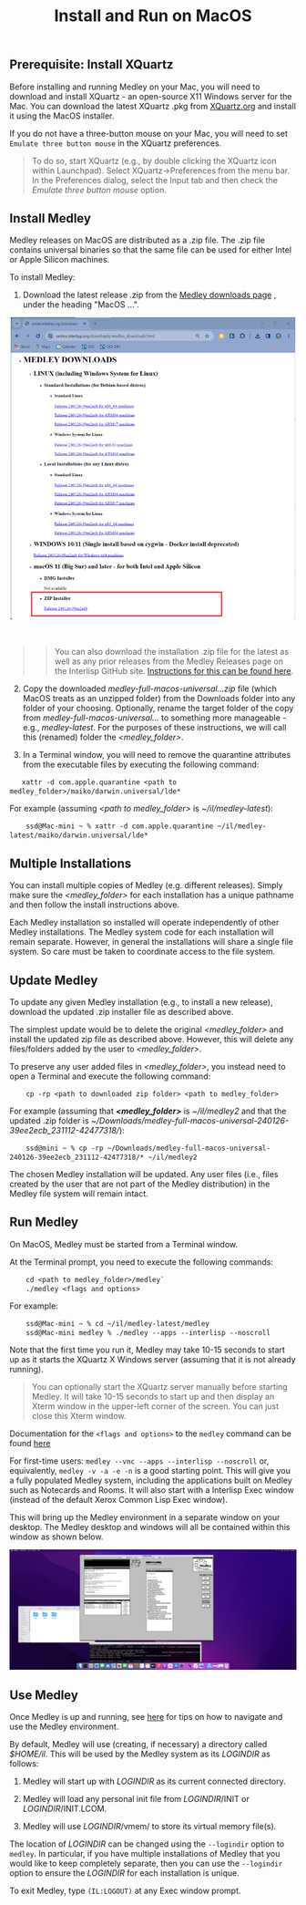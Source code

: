 ﻿---
title: Install and Run on MacOS
weight: 30
type: docs
aliases:
  - /running/running-on-mac
  - /software/install-and-run/running-on-mac/
---
<style>.td-content blockquote { border-left: none; color: inherit; padding-left: 2rem;}</style>

## **Prerequisite: Install XQuartz**

Before installing and running Medley on your Mac, you will need to download and install XQuartz - an open-source X11 Windows server for the Mac.  You can download the latest XQuartz .pkg from  [XQuartz.org](https://xquartz.org) and install it using the MacOS installer.

If you do not have a three-button mouse on your Mac, you will need to set `Emulate three button mouse` in the XQuartz preferences.        

>To do so, start XQuartz (e.g., by double clicking the XQuartz icon within Launchpad). Select XQuartz->Preferences from the menu bar. In the Preferences dialog, select the Input tab and then check the *Emulate three button mouse* option.

## **Install Medley**

Medley releases on MacOS are distributed as a .zip file.  The .zip file contains universal binaries so that the same file can be used for either Intel or Apple Silicon machines.

To install Medley:

1. Download the latest release .zip from the [Medley downloads page](https://online.interlisp.org/downloads/medley_downloads.html) , under the heading "MacOS ...".

 <div align="center"><img alt="Medley Downloads Page" width=500 src="./images/downloads-page-macos.png"><p>&nbsp;</p></div>

>> You can also download the installation .zip file for the latest as well as any prior releases from the Medley Releases page on the Interlisp GitHub site.  [Instructions for this can be found here](./macos-from-github). 

2.  Copy the downloaded *medley-full-macos-universal...zip* file (which MacOS treats as an unzipped folder) from the Downloads folder into any folder of your choosing.  Optionally,  rename the target folder of the copy from *medley-full-macos-universal...* to something more manageable - e.g., *medley-latest*.  For the purposes of these instructions, we will call this (renamed) folder the *\<medley_folder>*.

3. In a Terminal window, you will need to remove the quarantine attributes from the executable files by executing the following command:

```
   xattr -d com.apple.quarantine <path to medley_folder>/maiko/darwin.universal/lde*
```
For example (assuming *\<path to medley_folder>* is *~/il/medley-latest*): 

```
    ssd@Mac-mini ~ % xattr -d com.apple.quarantine ~/il/medley-latest/maiko/darwin.universal/lde*
```
## **Multiple Installations**
You can install multiple copies of Medley (e.g. different releases).  Simply make sure the *<medley_folder>* for each installation has a unique pathname and then follow the install instructions above.

Each Medley installation so installed will operate independently of other Medley installations.  The Medley system code for each installation will remain separate. However, in general the installations will share a single file system. So care must be taken to coordinate access to the file system.

## **Update Medley**
To update any given Medley installation (e.g., to install a new release), download the updated .zip installer file as described above.  

The simplest update would be to delete the original *\<medley_folder>* and install the updated zip file as described above.  However, this will delete any files/folders added by the user to *\<medley_folder>*.

To preserve any user added files in *\<medley_folder>*, you instead need to open a Terminal and execute the following command: 
```
    cp -rp <path to downloaded zip folder> <path to medley_folder>
```

For example (assuming that ***\<medley_folder>*** is *~/il/medley2* and that the updated .zip folder is *~/Downloads/medley-full-macos-universal-240126-39ee2ecb_231112-42477318/*):
```
    ssd@mini ~ % cp -rp ~/Downloads/medley-full-macos-universal-240126-39ee2ecb_231112-42477318/* ~/il/medley2
```
The chosen Medley installation will be updated.  Any user files (i.e., files created by the user that are not part of the Medley distribution) in the Medley file system will remain intact.
	
## **Run Medley**

On MacOS, Medley must be started from a Terminal window.

At the Terminal prompt, you need to execute the  following commands: 
```
    cd <path to medley_folder>/medley`
    ./medley <flags and options>
  ```

For example: 
```
    ssd@Mac-mini ~ % cd ~/il/medley-latest/medley
    ssd@Mac-mini medley % ./medley --apps --interlisp --noscroll
```
Note that the first time you run it, Medley may take 10-15 seconds to start up as it starts the XQuartz X Windows server (assuming that it is not already running).
>You can optionally start the XQuartz server manually before starting Medley.  It will take 10-15 seconds to start up and then display an Xterm window in the upper-left corner of the screen.  You can just close this Xterm window.

Documentation for the `<flags and options>` to the `medley` command can be found [here](https://online.interlisp.org/downloads/man_medley.html)

For first-time users: `medley --vnc --apps --interlisp --noscroll` or, equivalently, `medley -v -a -e -n` is a good starting point.  This will give you a fully populated Medley system, including the applications built on Medley such as Notecards and Rooms. It will also start with a Interlisp Exec window (instead of the default Xerox Common Lisp Exec window).

This will bring up the Medley environment in a separate window on your desktop.  The Medley desktop and windows will all be contained within this window as shown below.

![Medley window open on MacOS desktop](./images/Medley-on-MacOS.png)

## **Use Medley**
Once Medley is up and running, see [here](../../using-medley/_index) for tips on how to navigate and use the Medley environment.

By default, Medley will use (creating, if necessary) a directory called *$HOME/il*.  This will be used by the Medley
system as its *LOGINDIR* as follows:
 
  1.  Medley will start up with *LOGINDIR* as its current connected directory.

   2. Medley will load any personal init file from *LOGINDIR*/INIT or *LOGINDIR*/INIT.LCOM. 

   3. Medley will use *LOGINDIR*/vmem/ to store its virtual memory file(s).  
 
 The location of *LOGINDIR* can be changed using the `--logindir` option to `medley`.  In particular, if you have multiple installations of Medley that you would like to keep completely separate, then you can use the `--logindir` option to ensure the *LOGINDIR* for each installation is unique.

To exit Medley, type ```(IL:LOGOUT)``` at any Exec window prompt.






